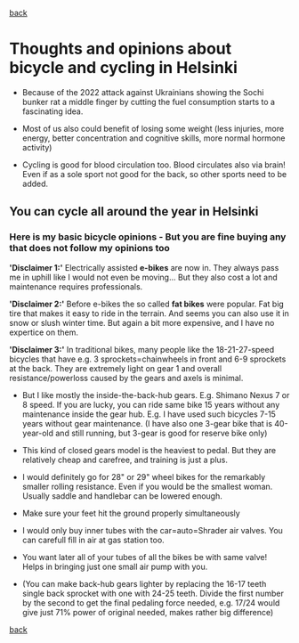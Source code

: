[back](README.md)
# Thoughts and opinions about bicycle and cycling in Helsinki

* Because of the 2022 attack against Ukrainians showing the Sochi bunker rat a middle finger by cutting the fuel consumption starts to a fascinating idea.

* Most of us also could benefit of losing some weight (less injuries, more energy, better concentration and cognitive skills, more normal hormone activity)

* Cycling is good for blood circulation too. Blood circulates also via brain! Even if as a sole sport not good for the back, so other sports need to be added.

## You can cycle all around the year in Helsinki
### Here is my basic bicycle opinions - But you are fine buying any that does not follow my opinions too

**'Disclaimer 1:'**  Electrically assisted **e-bikes** are now in. They always pass me in uphill like I would not even be moving... But they also cost a lot and maintenance requires professionals.

**'Disclaimer 2:'** Before e-bikes the so called **fat bikes** were popular. Fat big tire that makes it easy to ride in the terrain. And seems you can also use it in snow or slush winter time. But again a bit more expensive, and I have no expertice on them.

**'Disclaimer 3:'** In traditional bikes, many people like the 18-21-27-speed bicycles that have e.g. 3 sprockets=chainwheels in front and 6-9 sprockets at the back. They are extremely light on gear 1 and overall resistance/powerloss caused by the gears and axels is minimal.

* But I like mostly the inside-the-back-hub gears. E.g. Shimano Nexus 7 or 8 speed. If you are lucky, you can ride same bike 15 years without any maintenance inside the gear hub. E.g. I have used such bicycles 7-15 years without gear maintenance. (I have also one 3-gear bike that is 40-year-old and still running, but 3-gear is good for reserve bike only)

* This kind of closed gears model is the heaviest to pedal. But they are relatively cheap and carefree, and training is just a plus. 

* I would definitely go for 28" or 29" wheel bikes for the remarkably smaller rolling resistance. Even if you would be the smallest woman. Usually saddle and handlebar can be lowered enough.

* Make sure your feet hit the ground properly simultaneously

* I would only buy inner tubes with the car=auto=Shrader air valves. You can carefull fill in air at gas station too.

* You want later all of your tubes of all the bikes be with same valve! Helps in bringing just one small air pump with you.

* (You can make back-hub gears lighter by replacing the 16-17 teeth single back sprocket with one with 24-25 teeth. Divide the first number by the second to get the final pedaling force needed, e.g. 17/24 would give just 71% power of original needed, makes rather big difference)

[back](README.md)